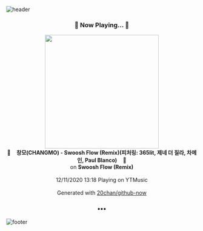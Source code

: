 ![header](https://capsule-render.vercel.app/api?type=wave&height=170&section=header&text=Hi.%20I'm%20SHIFT&fontColor=090707&fontAlignX=45&fontAlignY=65&fontSize=100)

<h3 align="center">🎵 Now Playing... 🎵</h3>
<p align="center">
  <a href="https://music.youtube.com/channel/UCwPpkv2G2jCAI7bFv7dADWg">
    <img width="300" src="https://lh3.googleusercontent.com/YXBGz3_WgP0qfPpnMVnXkICw9hVh-erw_XRhXmNh5lMNRN9QQA0UewAFf8ZJCUNzSFDAwUYtzSs-NYQ">
  </a>
  <br>
  🎵&nbsp&nbsp&nbsp <b>창모(CHANGMO) - Swoosh Flow (Remix)(피처링: 365lit, 제네 더 질라, 차메인, Paul Blanco)</b> &nbsp&nbsp&nbsp🎵
  <br>
  on <b>Swoosh Flow (Remix)</b>
  
  <br />
  <br />
  12/11/2020 13:18 Playing on YTMusic
  <br />
  <br />
  Generated with <a href="https://github.com/20chan/github-now">20chan/github-now</a>
</p>

<h3 align="center">•••</h3>

![footer](https://capsule-render.vercel.app/api?type=wave&height=150&section=footer)
